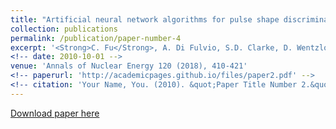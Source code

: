 ```yaml
---
title: "Artificial neural network algorithms for pulse shape discrimination and recovery of piled-up pulses in organic scintillators"
collection: publications
permalink: /publication/paper-number-4
excerpt: '<Strong>C. Fu</Strong>, A. Di Fulvio, S.D. Clarke, D. Wentzloff, S.A. Pozzi, H.S. Kim'
<!-- date: 2010-10-01 -->
venue: 'Annals of Nuclear Energy 120 (2018), 410-421'
<!-- paperurl: 'http://academicpages.github.io/files/paper2.pdf' -->
<!-- citation: 'Your Name, You. (2010). &quot;Paper Title Number 2.&quot; <i>Journal 1</i>. 1(2).' -->
---
```

<!-- This paper is about the number 2. The number 3 is left for future work.
 -->
[Download paper here](http://www.sciencedirect.com/science/article/pii/S0306454918302974)

<!-- Recommended citation: Your Name, You. (2010). "Paper Title Number 2." <i>Journal 1</i>. 1(2). -->